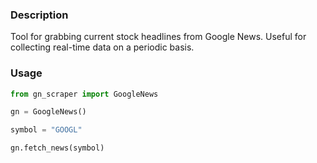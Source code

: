 ### Description
Tool for grabbing current stock headlines from Google News. Useful for collecting real-time data on a periodic basis.

### Usage
```python
from gn_scraper import GoogleNews

gn = GoogleNews()

symbol = "GOOGL"

gn.fetch_news(symbol)
```